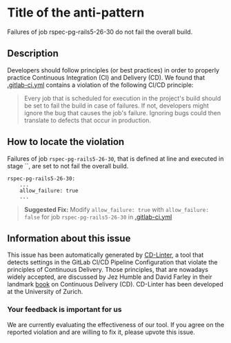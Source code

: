 
# Title of the anti-pattern
Failures of job rspec-pg-rails5-26-30 do not fail the overall build.

## Description
Developers should follow principles (or best practices) in order to properly practice Continuous Integration (CI) and Delivery (CD).
We found that [.gitlab-ci.yml](https://gitlab.com/bachtungvantung/gitlab-ce/blob/master/.gitlab-ci.yml) contains a violation of the following CI/CD principle:

> Every job that is scheduled for execution in the project's build should be set to fail the build in case of failures.
If not, developers might ignore the bug that causes the job's failure. Ignoring bugs could then translate to defects that occur in production.

## How to locate the violation
Failures of job `rspec-pg-rails5-26-30`, that is defined at line  and executed in stage ``, are set to not fail the overall build.

```
rspec-pg-rails5-26-30:
    ...
    allow_failure: true
    ...
```

> **Suggested Fix:** Modify ```allow_failure: true``` with ```allow_failure: false``` for job `rspec-pg-rails5-26-30` in [.gitlab-ci.yml](https://gitlab.com/bachtungvantung/gitlab-ce/blob/master/.gitlab-ci.yml)

## Information about this issue

This issue has been automatically generated by [CD-Linter](https://gitlab.com/Jancso/configuration-analytics), a tool that detects settings in the GitLab CI/CD Pipeline Configuration that violate the principles of Continuous Delivery. Those principles, that are nowadays widely accepted, are discussed by Jez Humble and David Farley in their landmark [book](https://www.oreilly.com/library/view/continuous-delivery-reliable/9780321670250/) on Continuous Delivery (CD). CD-Linter has been developed at the University of Zurich.

### Your feedback is important for us
We are currently evaluating the effectiveness of our tool. If you agree on the reported violation and are willing to fix it, please upvote this issue.